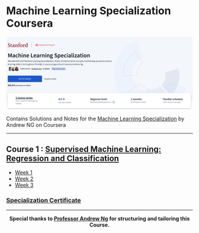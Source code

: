 # Machine Learning Specialization Coursera
 

![](/resources/title-head.png)

Contains Solutions and Notes for the [Machine Learning Specialization](https://www.coursera.org/specializations/machine-learning-introduction) by Andrew NG on Coursera 

<hr/>

## Course 1 : [Supervised Machine Learning: Regression and Classification](https://github.com/santpa987/coursera-machine-learning-specialization/tree/main/C1%20-%20Supervised%20Machine%20Learning%20-%20Regression%20and%20Classification)

- [Week 1](https://github.com/santpa987/coursera-machine-learning-specialization/tree/main/C1%20-%20Supervised%20Machine%20Learning%20-%20Regression%20and%20Classification/week1%20)
- [Week 2](https://github.com/santpa987/coursera-machine-learning-specialization/tree/main/C1%20-%20Supervised%20Machine%20Learning%20-%20Regression%20and%20Classification/week2)
- [Week 3](https://github.com/santpa987/coursera-machine-learning-specialization/tree/main/C1%20-%20Supervised%20Machine%20Learning%20-%20Regression%20and%20Classification/week3)

### [Specialization Certificate](https://coursera.org/share/4833e4328133e5b269618c7e7bd4204a)


<hr/>

<div align="center">

**Special thanks to [Professor Andrew Ng](https://www.andrewng.org/) for structuring and tailoring this Course.**
